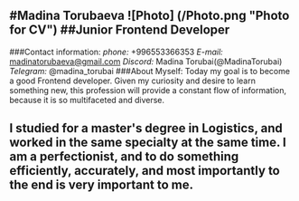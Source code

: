#Madina Torubaeva
![Photo] (/Photo.png "Photo for CV")
##Junior Frontend Developer
-------------------------------------------------
###Contact information:
*phone:* +996553366353
*E-mail:* madinatorubaeva@gmail.com
*Discord:* Madina Torubai(@MadinaTorubai)
*Telegram:* @madina_torubai
###About Myself:
Today my goal is to become a good Frontend developer. Given my curiosity and desire to learn something new, this profession will provide a constant flow of information, because it is so multifaceted and diverse.


I studied for a master's degree in Logistics, and worked in the same specialty at the same time. I am a perfectionist, and to do something efficiently, accurately, and most importantly to the end is very important to me.
---------------------------------------------------